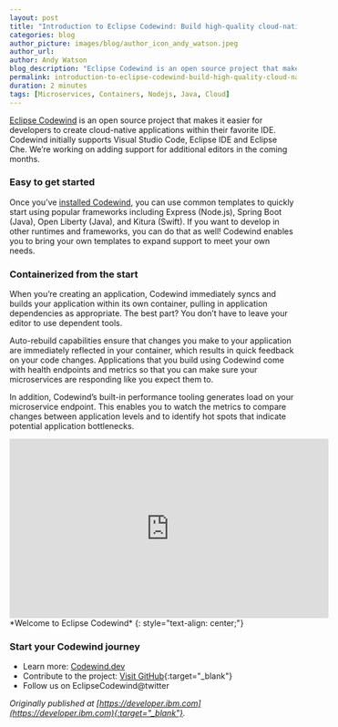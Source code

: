```yaml
---
layout: post
title: "Introduction to Eclipse Codewind: Build high-quality cloud-native applications faster"
categories: blog
author_picture: images/blog/author_icon_andy_watson.jpeg
author_url: 
author: Andy Watson
blog_description: "Eclipse Codewind is an open source project that makes it easier for developers to create cloud-native applications within their favorite IDE. Codewind initially supports Visual Studio Code, Eclipse..."
permalink: introduction-to-eclipse-codewind-build-high-quality-cloud-native-applications-faster
duration: 2 minutes
tags: [Microservices, Containers, Nodejs, Java, Cloud]
---
```

[Eclipse Codewind](https://codewind.dev/) is an open source project that makes it easier for developers to create cloud-native applications within their favorite IDE. Codewind initially supports Visual Studio Code, Eclipse IDE and Eclipse Che. We’re working on adding support for additional editors in the coming months.

### Easy to get started
Once you’ve [installed Codewind](https://www.eclipse.org/codewind/gettingstarted.html), you can use common templates to quickly start using popular frameworks including Express (Node.js), Spring Boot (Java), Open Liberty (Java), and Kitura (Swift). If you want to develop in other runtimes and frameworks, you can do that as well! Codewind enables you to bring your own templates to expand support to meet your own needs.

### Containerized from the start
When you’re creating an application, Codewind immediately syncs and builds your application within its own container, pulling in application dependencies as appropriate. The best part? You don’t have to leave your editor to use dependent tools.

Auto-rebuild capabilities ensure that changes you make to your application are immediately reflected in your container, which results in quick feedback on your code changes. Applications that you build using Codewind come with health endpoints and metrics so that you can make sure your microservices are responding like you expect them to.

In addition, Codewind’s built-in performance tooling generates load on your microservice endpoint. This enables you to watch the metrics to compare changes between application levels and to identify hot spots that indicate potential application bottlenecks.

<div style="text-align: center;"><iframe width="560" height="315" src="https://www.youtube.com/embed/mjADP2_4FBg" frameborder="0" allow="accelerometer; autoplay; encrypted-media; gyroscope; picture-in-picture" allowfullscreen></iframe></div>
*Welcome to Eclipse Codewind*
{: style="text-align: center;"}

### Start your Codewind journey
- Learn more: [Codewind.dev](https://codewind.dev/)
- Contribute to the project: [Visit GitHub](https://github.com/eclipse/codewind){:target="_blank"}
- Follow us on EclipseCodewind@twitter

*Originally published at [https://developer.ibm.com](https://developer.ibm.com){:target="_blank"}.*